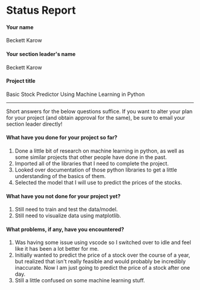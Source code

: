 # Status Report

#### Your name

Beckett Karow

#### Your section leader's name

Beckett Karow

#### Project title

Basic Stock Predictor Using Machine Learning in Python

***

Short answers for the below questions suffice. If you want to alter your plan for your project (and obtain approval for the same), be sure to email your section leader directly!

#### What have you done for your project so far?

1. Done a little bit of research on machine learning in python, as well as some similar projects that other people have done in the past. 
2. Imported all of the libraries that I need to complete the project.
3. Looked over documentation of those python libraries to get a little understanding of the basics of them.
4. Selected the model that I will use to predict the prices of the stocks.

#### What have you not done for your project yet?

1. Still need to train and test the data/model.
2. Still need to visualize data using matplotlib.

#### What problems, if any, have you encountered?

1. Was having some issue using vscode so I switched over to idle and feel like it has been a lot better for me.
2. Initially wanted to predict the price of a stock over the course of a year, but realized that isn't really feasible and would probably be incredibly inaccurate. Now I am just going to predict the price of a stock after one day.
3. Still a little confused on some machine learning stuff.




